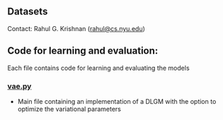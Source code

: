 ## Datasets
Contact: Rahul G. Krishnan (rahul@cs.nyu.edu)

## Code for learning and evaluation:
Each file contains code for learning and evaluating the models

### [vae.py](./vae.py)
* Main file containing an implementation of a DLGM with the option to optimize the variational parameters 
